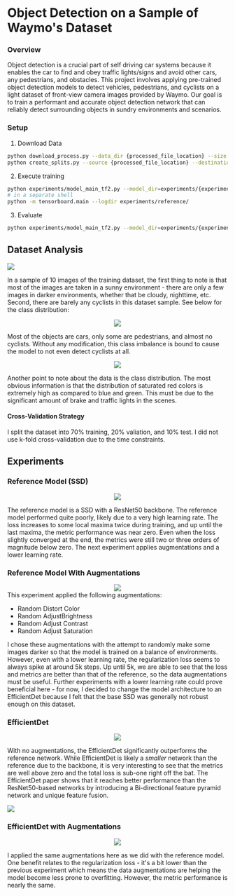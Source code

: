 # Object Detection on a Sample of Waymo's Dataset

### Overview
Object detection is a crucial part of self driving car systems because it enables the car to find and obey traffic lights/signs and avoid other cars, any pedestrians, and obstacles. This project involves applying pre-trained object detection models to detect vehicles, pedestrians, and cyclists on a light dataset of front-view camera images provided by Waymo. Our goal is to train a performant and accurate object detection network that can reliably detect surrounding objects in sundry environments and scenarios. 

### Setup
1. Download Data
```bash
python download_process.py --data_dir {processed_file_location} --size {number of files you want to download}
python create_splits.py --source {processed_file_location} --destination {new_location}
```

2. Execute training
```bash
python experiments/model_main_tf2.py --model_dir=experiments/{experiment}/ --pipeline_config_path=experiments/{experiment}/{.config file}
# in a separate shell
python -m tensorboard.main --logdir experiments/reference/
```

3. Evaluate
```bash
python experiments/model_main_tf2.py --model_dir=experiments/{experiment}/ --pipeline_config_path=experiments/{experiment}/{.config file} --checkpoint_dir=experiments/{experiment}/
```

## Dataset Analysis

![](images/exploration_0_crop.png)

In a sample of 10 images of the training dataset, the first thing to note is that most of the images are taken in a sunny environment - there are only a few images in darker environments, whether that be cloudy, nighttime, etc. Second, there are barely any cyclists in this dataset sample. See below for the class distribution:

<center>
<img src="images/exploration_2.png"/>
</center>

Most of the objects are cars, only some are pedestrians, and almost no cyclists. Without any modification, this class imbalance is bound to cause the model to not even detect cyclists at all. 

<center>
<img src="images/exploration_1.png"/>
</center>

Another point to note about the data is the class distribution. The most obvious information is that the distribution of saturated red colors is extremely high as compared to blue and green. This must be due to the significant amount of brake and traffic lights in the scenes. 

#### Cross-Validation Strategy
I split the dataset into 70% training, 20% valiation, and 10% test. I did not use k-fold cross-validation due to the time constraints. 

## Experiments

### Reference Model (SSD)
<center>
<img src="images/ref.png"/>
</center>

The reference model is a SSD with a ResNet50 backbone. The reference model performed quite poorly, likely due to a very high learning rate. The loss increases to some local maxima twice during training, and up until the last maxima, the metric performance was near zero. Even when the loss slightly converged at the end, the metrics were still two or three orders of magnitude below zero. The next experiment applies augmentations and a lower learning rate. 

### Reference Model With Augmentations
<center>
<img src="images/ref_augmentation.png"/>
</center>
This experiment applied the following augmentations:

- Random Distort Color
- Random AdjustBrightness
- Random Adjust Contrast
- Random Adjust Saturation

I chose these augmentations with the attempt to randomly make some images darker so that the model is trained on a balance of environments. However, even with a lower learning rate, the regularization loss seems to always spike at around 5k steps. Up until 5k, we are able to see that the loss and metrics are better than that of the reference, so the data augmentations must be useful. Further experiments with a lower learning rate could prove beneficial here - for now, I decided to change the model architecture to an EfficientDet because I felt that the base SSD was generally not robust enough on this dataset.  

### EfficientDet
<center>
<img src="images/efficientdet.png"/>
</center>

With no augmentations, the EfficientDet significantly outperforms the reference network. While EfficientDet is likely a _smaller_ network than the reference due to the backbone, it is very interesting to see that the metrics are well above zero and the total loss is sub-one right off the bat. The EfficientDet paper shows that it reaches better performance than the ResNet50-based networks by introducing a Bi-directional feature pyramid network and unique feature fusion. 

![](animation.gif)

### EfficientDet with Augmentations
<center>
<img src="images/efficientdet_augmentation.png"/>
</center>

I applied the same augmentations here as we did with the reference model. One benefit relates to the regularization loss - it's a bit lower than the previous experiment which means the data augmentations are helping the model become less prone to overfitting. However, the metric performance is nearly the same. 